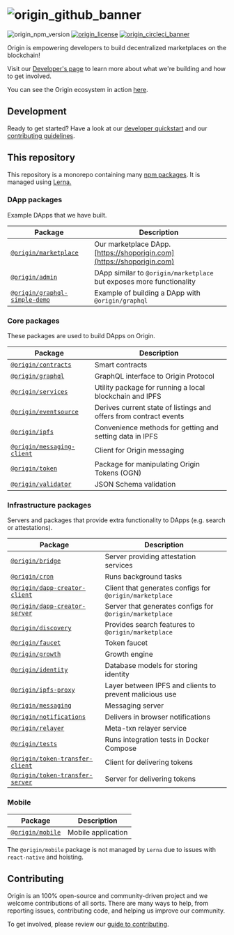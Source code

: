 # ![origin_github_banner](https://user-images.githubusercontent.com/673455/37314301-f8db9a90-2618-11e8-8fee-b44f38febf38.png)

![origin_npm_version](https://img.shields.io/npm/v/origin.svg?style=flat-square&colorA=111d28&colorB=1a82ff)
[![origin_license](https://img.shields.io/badge/license-MIT-6e3bea.svg?style=flat-square&colorA=111d28)](https://github.com/OriginProtocol/origin/blob/master/LICENSE)
[![origin_circleci_banner](https://img.shields.io/circleci/build/github/OriginProtocol/origin.svg?style=flat-square&colorA=111d28)](https://circleci.com/gh/OriginProtocol/origin)

Origin is empowering developers to build decentralized marketplaces on the
blockchain!

Visit our [Developer's page](https://www.originprotocol.com/developers) to learn
more about what we're building and how to get involved.

You can see the Origin ecosystem in action [here](https://www.shoporigin.com).

## Development

Ready to get started? Have a look at our [developer quickstart](DEVELOPMENT.md)
and our [contributing guidelines](CONTRIBUTING.md).

## This repository

This repository is a monorepo containing many
[npm packages](https://www.npmjs.com/). It is managed using
[Lerna.](https://github.com/lerna/lerna)

### DApp packages

Example DApps that we have built.

| Package                                                     | Description                                                            |
| ----------------------------------------------------------- | ---------------------------------------------------------------------- |
| [`@origin/marketplace`](/dapps/marketplace)                 | Our marketplace DApp. [https://shoporigin.com](https://shoporigin.com) |
| [`@origin/admin`](/dapps/admin)                             | DApp similar to `@origin/marketplace` but exposes more functionality   |
| [`@origin/graphql-simple-demo`](/dapps/graphql-simple-demo) | Example of building a DApp with `@origin/graphql`                      |

### Core packages

These packages are used to build DApps on Origin.

| Package                                                  | Description                                                       |
| -------------------------------------------------------- | ----------------------------------------------------------------- |
| [`@origin/contracts`](/packages/contracts)               | Smart contracts                                                   |
| [`@origin/graphql`](/packages/graphql)                   | GraphQL interface to Origin Protocol                              |
| [`@origin/services`](/packages/services)                 | Utility package for running a local blockchain and IPFS           |
| [`@origin/eventsource`](/packages/eventsource)           | Derives current state of listings and offers from contract events |
| [`@origin/ipfs`](/packages/ipfs)                         | Convenience methods for getting and setting data in IPFS          |
| [`@origin/messaging-client`](/packages/messaging-client) | Client for Origin messaging                                       |
| [`@origin/token`](/packages/token)                       | Package for manipulating Origin Tokens (OGN)                      |
| [`@origin/validator`](/packages/validator)               | JSON Schema validation                                            |

### Infrastructure packages

Servers and packages that provide extra functionality to DApps (e.g. search or
attestations).

| Package                                                         | Description                                             |
| --------------------------------------------------------------- | ------------------------------------------------------- |
| [`@origin/bridge`](/infra/bridge)                               | Server providing attestation services                   |
| [`@origin/cron`](/infra/cron)                                   | Runs background tasks                                   |
| [`@origin/dapp-creator-client`](/infra/dapp-creator-client)     | Client that generates configs for `@origin/marketplace` |
| [`@origin/dapp-creator-server`](/infra/dapp-creator-server)     | Server that generates configs for `@origin/marketplace` |
| [`@origin/discovery`](/infra/discovery)                         | Provides search features to `@origin/marketplace`       |
| [`@origin/faucet`](/infra/faucet)                               | Token faucet                                            |
| [`@origin/growth`](/infra/growth)                               | Growth engine                                           |
| [`@origin/identity`](/infra/identity)                           | Database models for storing identity                    |
| [`@origin/ipfs-proxy`](/infra/ipfs-proxy)                       | Layer between IPFS and clients to prevent malicious use |
| [`@origin/messaging`](/infra/messaging)                         | Messaging server                                        |
| [`@origin/notifications`](/infra/notifications)                 | Delivers in browser notifications                       |
| [`@origin/relayer`](/infra/relayer)                             | Meta-txn relayer service                                |
| [`@origin/tests`](/infra/tests)                                 | Runs integration tests in Docker Compose                |
| [`@origin/token-transfer-client`](/infra/token-transfer-client) | Client for delivering tokens                            |
| [`@origin/token-transfer-server`](/infra/token-transfer-server) | Server for delivering tokens                            |

### Mobile

| Package                     | Description        |
| --------------------------- | ------------------ |
| [`@origin/mobile`](/mobile) | Mobile application |

The `@origin/mobile` package is not managed by `Lerna` due to issues with
`react-native` and hoisting.

## Contributing

Origin is an 100% open-source and community-driven project and we welcome
contributions of all sorts. There are many ways to help, from reporting issues,
contributing code, and helping us improve our community.

To get involved, please review our
[guide to contributing](https://www.originprotocol.com/developers).
